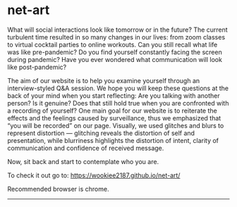 # net-art

What will social interactions look like tomorrow or in the future? The current turbulent time resulted in so many changes in our lives: from zoom classes to virtual cocktail parties to online workouts. Can you still recall what life was like pre-pandemic? Do you find yourself constantly facing the screen during pandemic? Have you ever wondered what communication will look like post-pandemic?

The aim of our website is to help you examine yourself through an interview-styled Q&A session. We hope you will keep these questions at the back of your mind when you start reflecting: Are you talking with another person? Is it genuine? Does that still hold true when you are confronted with a recording of yourself? One main goal for our website is to reiterate the effects and the feelings caused by surveillance, thus we emphasized that “you will be recorded” on our page. Visually, we used glitches and blurs to represent distortion — glitching reveals the distortion of self and presentation, while blurriness highlights the distortion of intent, clarity of communication and confidence of received message.

Now, sit back and start to contemplate who you are.

To check it out go to: https://wookiee2187.github.io/net-art/

Recommended browser is chrome.
_____________________________________________________________________________________________________________



